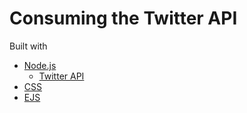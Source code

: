 # Consuming the Twitter API

Built with
- [Node.js](https://nodejs.org/en/)
    - [Twitter API](https://www.npmjs.com/package/twitter)
- [CSS](https://developer.mozilla.org/en-US/docs/Web/CSS)
- [EJS](https://ejs.co/)